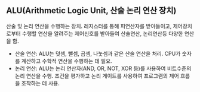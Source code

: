 ## ALU(Arithmetic Logic Unit, 산술 논리 연산 장치)
산술 및 논리 연산을 수행하는 장치. 레지스터를 통해 피연산자를 받아들이고, 제어장치로부터 수행할 연산을 알려주는 제어신호를 받아들여 산술연산, 논리연산등 다양한 연산을 함.  
- 산술 연산: ALU는 덧셈, 뺄셈, 곱셈, 나눗셈과 같은 산술 연산을 처리. CPU가 숫자를 계산하고 수학적 연산을 수행하는 데 필요.  
- 논리 연산: ALU는 논리 연산자(AND, OR, NOT, XOR 등)를 사용하여 비트수준의 논리 연산을 수행. 조건을 평가하고 논리 게이트를 사용하여 프로그램의 제어 흐름을 조작하는 데 사용.  
